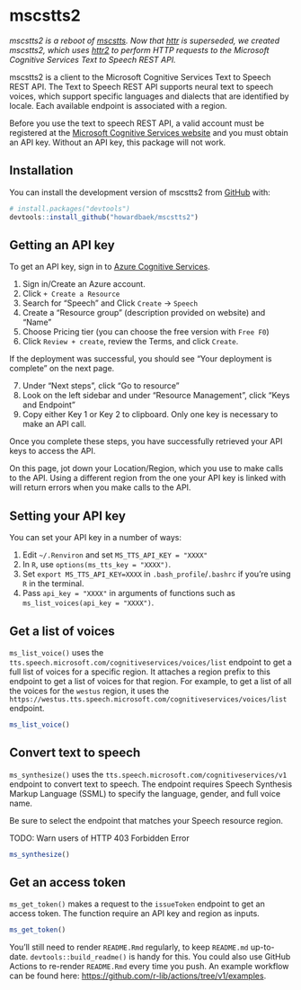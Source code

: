 
<!-- README.md is generated from README.Rmd. Please edit that file -->

# mscstts2

<!-- badges: start -->
<!-- badges: end -->

*mscstts2 is a reboot of
[mscstts](https://github.com/muschellij2/mscstts). Now that
[httr](https://httr.r-lib.org/#status) is superseded, we created
mscstts2, which uses [httr2](https://httr2.r-lib.org/) to perform HTTP
requests to the Microsoft Cognitive Services Text to Speech REST API.*

mscstts2 is a client to the Microsoft Cognitive Services Text to Speech
REST API. The Text to Speech REST API supports neural text to speech
voices, which support specific languages and dialects that are
identified by locale. Each available endpoint is associated with a
region.

Before you use the text to speech REST API, a valid account must be
registered at the [Microsoft Cognitive Services
website](https://azure.microsoft.com/en-us/free/cognitive-services/) and
you must obtain an API key. Without an API key, this package will not
work.

## Installation

You can install the development version of mscstts2 from
[GitHub](https://github.com/) with:

``` r
# install.packages("devtools")
devtools::install_github("howardbaek/mscstts2")
```

## Getting an API key

To get an API key, sign in to [Azure Cognitive
Services](https://azure.microsoft.com/en-us/free/cognitive-services/).

1.  Sign in/Create an Azure account.
2.  Click `+ Create a Resource`
3.  Search for “Speech” and Click `Create` -\> `Speech`
4.  Create a “Resource group” (description provided on website) and
    “Name”
5.  Choose Pricing tier (you can choose the free version with `Free F0`)
6.  Click `Review + create`, review the Terms, and click `Create`.

If the deployment was successful, you should see “Your deployment is
complete” on the next page.

7.  Under “Next steps”, click “Go to resource”
8.  Look on the left sidebar and under “Resource Management”, click
    “Keys and Endpoint”
9.  Copy either Key 1 or Key 2 to clipboard. Only one key is necessary
    to make an API call.

Once you complete these steps, you have successfully retrieved your API
keys to access the API.

On this page, jot down your Location/Region, which you use to make calls
to the API. Using a different region from the one your API key is linked
with will return errors when you make calls to the API.

## Setting your API key

You can set your API key in a number of ways:

1.  Edit `~/.Renviron` and set `MS_TTS_API_KEY = "XXXX"`
2.  In `R`, use `options(ms_tts_key = "XXXX")`.
3.  Set `export MS_TTS_API_KEY=XXXX` in `.bash_profile`/`.bashrc` if
    you’re using `R` in the terminal.
4.  Pass `api_key = "XXXX"` in arguments of functions such as
    `ms_list_voices(api_key = "XXXX")`.

## Get a list of voices

`ms_list_voice()` uses the
`tts.speech.microsoft.com/cognitiveservices/voices/list` endpoint to get
a full list of voices for a specific region. It attaches a region prefix
to this endpoint to get a list of voices for that region. For example,
to get a list of all the voices for the `westus` region, it uses the
`https://westus.tts.speech.microsoft.com/cognitiveservices/voices/list`
endpoint.

``` r
ms_list_voice()
```

## Convert text to speech

`ms_synthesize()` uses the
`tts.speech.microsoft.com/cognitiveservices/v1` endpoint to convert text
to speech. The endpoint requires Speech Synthesis Markup Language (SSML)
to specify the language, gender, and full voice name.

Be sure to select the endpoint that matches your Speech resource region.

TODO: Warn users of HTTP 403 Forbidden Error

``` r
ms_synthesize()
```

## Get an access token

`ms_get_token()` makes a request to the `issueToken` endpoint to get an
access token. The function require an API key and region as inputs.

``` r
ms_get_token()
```

You’ll still need to render `README.Rmd` regularly, to keep `README.md`
up-to-date. `devtools::build_readme()` is handy for this. You could also
use GitHub Actions to re-render `README.Rmd` every time you push. An
example workflow can be found here:
<https://github.com/r-lib/actions/tree/v1/examples>.
